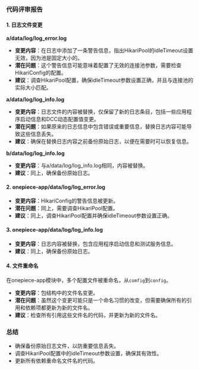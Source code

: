 ### 代码评审报告

#### 1. 日志文件变更

**a/data/log/log_error.log**

- **变更内容**：在日志中添加了一条警告信息，指出HikariPool的idleTimeout设置无效，因为池是固定大小的。
- **潜在问题**：这个警告信息可能意味着配置了无效的连接池参数，需要检查HikariConfig的配置。
- **建议**：调查HikariPool配置，确保idleTimeout参数设置正确，并且与连接池的实际大小匹配。

**a/data/log/log_info.log**

- **变更内容**：日志文件的内容被替换，仅保留了新的日志条目，包括一些应用程序启动信息和DCC动态配置值变更。
- **潜在问题**：如果原来的日志信息中包含错误或重要信息，替换日志内容可能导致这些信息丢失。
- **建议**：确保在替换日志内容之前备份原始日志，以便在需要时可以恢复信息。

**b/data/log/log_info.log**

- **变更内容**：与a/data/log/log_info.log相同，内容被替换。
- **建议**：同上，确保备份原始日志。

#### 2. onepiece-app/data/log/log_error.log

- **变更内容**：HikariConfig的警告信息被更新。
- **潜在问题**：同上，需要调查HikariPool配置。
- **建议**：同上，调查HikariPool配置并确保idleTimeout参数设置正确。

#### 3. onepiece-app/data/log/log_info.log

- **变更内容**：日志内容被替换，包含应用程序启动信息和测试服务信息。
- **建议**：同上，确保备份原始日志。

#### 4. 文件重命名

在onepiece-app模块中，多个配置文件被重命名，从`comfig`到`config`。

- **变更内容**：包结构中的文件名变更。
- **潜在问题**：虽然这个变更可能只是一个命名习惯的改变，但需要确保所有的引用和依赖项都更新为新的文件名。
- **建议**：检查所有引用这些文件名的代码，并更新为新的文件名。

### 总结

- 确保备份原始日志文件，以防重要信息丢失。
- 调查HikariPool配置中的idleTimeout参数设置，确保其有效性。
- 更新所有依赖重命名文件名的代码。